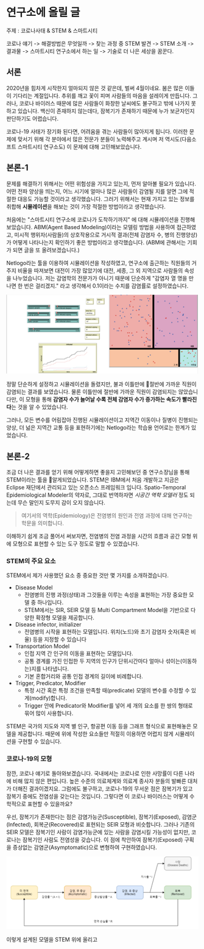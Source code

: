 연구소에 올릴 글
=====

주제 : 코로나사태 & STEM & 스마트시티

코로나 얘기 -> 해결방법은 무엇일까 -> 찾는 과정 중 STEM 발견 -> STEM 소개 -> 결과물 -> 스마트시티 연구소에서 하는 일 -> 기술로 더 나은 세상을 꿈꾼다.

## 서론
2020년을 힘차게 시작한지 얼마되지 않은 것 같은데, 벌써 4월이네요. 봄은 많은 이들이 기다리는 계절입니다. 추위를 깨고 꽃이 피며 사람들의 마음을 설레이게 만듭니다.
그러나, 코로나 바이러스 때문에 많은 사람들이 화창한 날씨에도 불구하고 밖에 나가지 못하고 있습니다. 백신이 존재하지 않는데다, 잠복기가 존재하기 때문에 누가 보균자인지 판단하기도 어렵습니다.

코로나-19 사태가 장기화 된다면, 어려움을 겪는 사람들이 많아지게 됩니다. 이러한 문제에 맞서기 위해 각 분야에서 많은 전문가 분들이 노력해주고 계시며 저 역시도(다음소프트 스마트시티 연구소도) 이 문제에 대해 고민해보았습니다.

## 본론-1
문제를 해결하기 위해서는 어떤 위험성을 가지고 있는지, 먼저 알아볼 필요가 있습니다. 어떤 전파 양상을 띄는지, 어느 시기에 얼마나 많은 사람들이 감염될 지를 알면 그에 적절한 대응도 가능할 것이라고 생각했습니다. 그러기 위해서는 현재 가지고 있는 정보를 취합해 **시뮬레이션**을 해보는 것이 가장 적절한 방법이라고 생각했습니다.

처음에는 "스마트시티 연구소에 코로나가 도착하기까지" 에 대해 시뮬레이션을 진행해보았습니다. ABM(Agent Based Modeling)이라는 모델링 방법을 사용하여 접근하였고, 미시적 행위자(사람들)의 상호작용으로 거시적 결과(전체 감염자 수, 병의 진행양상)가 어떻게 나타나는지 확인하기 좋은 방법이라고 생각했습니다. (ABM에 관해서는 기회가 되면 글을 또 올려보겠습니다.)

Netlogo라는 툴을 이용하여 시뮬레이션을 작성하였고, 연구소에 출근하는 직원들의 거주지 비율을 따져보면 대전이 가장 많았기에 대전, 세종, 그 외 지역으로 사람들의 속성을 나누었습니다. 저는 감염학의 전문가가 아니기 때문에 단순하게 "감염자 열 명을 만나면 한 번은 걸리겠지." 라고 생각해서 0.1이라는 수치를 감염률로 설정하였습니다.

![Netlogo를 이용한 Corona 전파 시뮬레이션](../assets/netlogo-corona.png)

정말 단순하게 설정하고 시뮬레이션을 돌렸지만, 불과 이틀만에 절반에 가까운 직원이 감염되는 결과를 보였습니다. 물론 이틀만에 절반에 가까운 직원이 감염되지는 않았습니다만, 이 모형을 통해 **감염자 수가 늘어날 수록 전체 감염자 수가 증가하는 속도가 빨라진다**는 것을 알 수 있었습니다.

그러나, 모든 변수를 어림잡아 진행된 시뮬레이션이고 지역간 이동이나 질병이 진행되는 양상, 더 넒은 지역간 교통 등을 표현하기에는 Netlogo라는 학습용 언어로는 한계가 있었습니다.

## 본론-2
조금 더 나은 결과를 얻기 위해 어떻게하면 좋을지 고민해보던 중 연구소장님을 통해 STEM이라는 툴을 알게되었습니다.
STEM은 IBM에서 처음 개발하고 지금은 Eclipse 재단에서 관리되고 있는 오픈소스 프레임워크 입니다. Spatio-Temporal Epidemiological Modeler의 약자로, 그대로 번역하자면 *시공간 역학 모델러* 정도 되는데 무슨 말인지 도무지 감이 오지 않습니다.

> 여기서의 역학(Epidemiology)은 전염병의 원인과 전염 과정에 대해 연구하는 학문을 의미합니다.

이해하기 쉽게 조금 풀어서 써보자면, 전염병의 전염 과정을 시간의 흐름과 공간 모형 위에 모형으로 표현할 수 있는 도구 정도로 말할 수 있겠습니다.

### STEM의 주요 요소
STEM에서 제가 사용했던 요소 중 중요한 것만 몇 가지를 소개하겠습니다.
- Disease Model
    - 전염병의 진행 과정(상태)과 그것들을 이루는 속성을 표현하는 가장 중요한 모델 중 하나입니다.
    - STEM에서는 SIR, SEIR 모델 등 Multi Compartment Model을 기반으로 다양한 확장형 모델을 제공합니다.
- Disease infector, initializer
    - 전염병의 시작을 표현하는 모델입니다. 위치(노드)와 초기 감염자 숫자(혹은 비율) 등을 지정할 수 있습니다
- Transportation Model
    - 인접 지역 간 인구의 이동을 표현하는 모델입니다.
    - 공통 경계를 가진 인접한 두 지역의 인구가 단위시간마다 얼마나 섞이는(이동하는)지를 나타냅니다.
    - 기본 혼합거리와 공통 인접 경계의 길이에 비례합니다.
- Trigger, Predicator, Modifier
    - 특정 시간 혹은 특정 조건을 만족할 때(predicate) 모델의 변수를 수정할 수 있게(modify)합니다.
    - Trigger 안에 Predicator와 Modifier를 넣어 세 개의 요소를 한 쌍의 형태로 묶어 많이 사용합니다.

STEM은 국가의 지도와 지역 별 인구, 항공편 이동 등을 그래프 형식으로 표현해놓은 모델을 제공합니다.
때문에 위에 작성한 요소들만 적절히 이용하면 어렵지 않게 시뮬레이션을 구현할 수 있습니다.

### 코로나-19의 모형
잠깐, 코로나 얘기로 돌아와보겠습니다. 국내에서는 코로나로 인한 사망률이 다른 나라에 비해 많지 않은 편입니다. 높은 수준의 의료체계와 의료계 종사자 분들의 발빠른 대처가 더해진 결과이겠지요. 그럼에도 불구하고, 코로나-19의 무서운 점은 잠복기가 있고 잠복기 중에도 전염성을 갖는다는 것입니다. 그렇다면 이 코로나 바이러스는 어떻게 수학적으로 표현할 수 있을까요?

우선, 잠복기가 존재한다는 점은 감염가능군(Susceptible), 잠복기(Exposed), 감염군(Infected), 회복군(Recovered)로 표현되는 SEIR 모형과 비슷합니다.
그러나 기존의 SEIR 모델은 잠복기인 사람이 감염가능군에 있는 사람을 감염시킬 가능성이 없지만, 코로나는 잠복기인 사람도 전염성을 갖습니다. 이 점에 착안하여 잠복기(Exposed) 구획을 증상없는 감염군(Asymptomatic)으로 변형하여 구현하였습니다.

![SAIR 모델](../assets/sair-model.png)

이렇게 설계된 모델을 STEM 위에 올리고 

